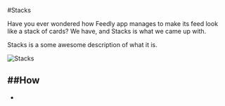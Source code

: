 #Stacks

Have you ever wondered how Feedly app manages to make its feed look like a stack of cards? We have, and Stacks is what we came up with.

Stacks is a some awesome description of what it is.

![Stacks](http://i.imgur.com/paQ61PI.gif)

##How
- 
-



